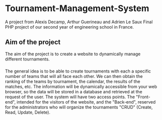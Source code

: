 # Tournament-Management-System
A project from Alexis Decamp, Arthur Guerineau and Adrien Le Saux
Final PHP project of our second year of engineering school in France.

## Aim of the project
The aim of the project is to create a website to dynamically manage different tournaments.
###
The general idea is to be able to create tournaments with each a specific number of teams that will all face each other. We can then obtain the ranking of the teams by tournament, the calendar, the results of the matches, etc. The information will be dynamically accessible from your web browser, so the data will be stored in a database and retrieved at the request of the user. The system will have two access points. The "Front-end", intended for the visitors of the website, and the "Back-end", reserved for the administrators who will organize the tournaments "CRUD" (Create, Read, Update, Delete).
